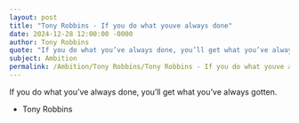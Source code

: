 ```yaml
---
layout: post
title: "Tony Robbins - If you do what youve always done"
date: 2024-12-28 12:00:00 -0000
author: Tony Robbins
quote: "If you do what you’ve always done, you’ll get what you’ve always gotten."
subject: Ambition
permalink: /Ambition/Tony Robbins/Tony Robbins - If you do what youve always done
---
```


If you do what you’ve always done, you’ll get what you’ve always gotten.

- Tony Robbins
